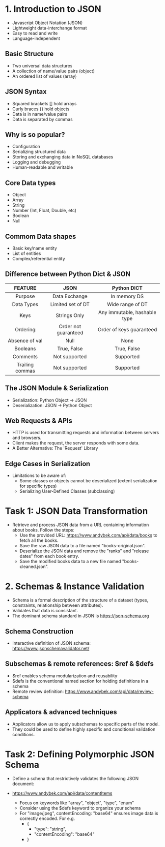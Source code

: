 # 1. Introduction to JSON
- Javascript Object Notation (JSON)
- Lightweight data-interchange format
- Easy to read and write
- Language-independent

## Basic Structure
- Two universal data structures
- A collection of name/value pairs (object)
- An ordered list of values (array)

## JSON Syntax
- Squared brackets \[] hold arrays
- Curly braces \{} hold objects
- Data is in name/value pairs 
- Data is separated by commas

## Why is so popular?
- Configuration
- Serializing structured data
- Storing and exchanging data in NoSQL databases
- Logging and debugging 
- Human-readable and writable

## Core Data types
- Object
- Array
- String
- Number (Int, Float, Double, etc)
- Boolean
- Null

## Commom Data shapes
- Basic key/name entity
- List of entities
- Complex/referential entity


## Difference between Python Dict & JSON

| FEATURE         | JSON                 | Python DICT |
| :--------:      | :-------:            | :-------: |
| Purpose         | Data Exchange        | In memory DS    |
| Data Types      | Limited set of DT    | Wide range of DT    |
| Keys            | Strings Only         | Any immutable, hashable type    |
| Ordering        | Order not guaranteed | Order of keys guaranteed    |
| Absence of val  | Null                 | None    |
| Booleans        | True, False          | True, False    |
| Comments        | Not supported        | Supported    |
| Trailing commas | Not supported        | Supported    |

## The JSON Module & Serialization

- Serialization: Python Object -> JSON
- Deserialization: JSON -> Python Object

## Web Requests & APIs

- HTTP is used for transmitting requests and information between servers and browsers.
- Client makes the request, the server responds with some data.
- A Better Alternative: The 'Request' Library

## Edge Cases in Serialization

- Limitations to be aware of:
  - Some classes or objects cannot be deserialized (extent serialization for specific types)
  - Serializing User-Defined Classes (subclassing)


# Task 1: JSON Data Transformation

- Retrieve and process JSON data from a URL containing information about books. Follow the steps:
    - Use the provided URL: <a>https://www.andybek.com/api/data/books</a> to fetch all the books.
    - Save the raw JSON data to a file named "books-original.json".
    - Deserialize the JSON data and remove the "ranks" and "release dates" from each book entry.
    - Save the modified books data to a new file named "books-cleaned.json".

# 2. Schemas & Instance Validation

- Schema is a formal description of the structure of a dataset (types, constraints, relationship between attributes).
- Validates that data is consistant.
- The dominant schema standard in JSON is <a>https://json-schema.org</a>

## Schema Construction
- Interactive definition of JSON schema: <a>https://www.jsonschemavalidator.net/</a>

## Subschemas & remote references: $ref & $defs
- $ref enables schema modularization and reusability
- $defs is the conventional named section for holding definitions in a schema
- Remote review definition: <a>https://www.andybek.com/api/data/review-schema</a>

## Applicators & advanced techniques
- Applicators allow us to apply subschemas to specific parts of the model.
- They could be used to define highly specific and conditional validation conditions.

# Task 2: Defining Polymorphic JSON Schema

- Define a schena that restrictively validates the following JSON document:
- <a>https://www.andybek.com/api/data/contentItems</a>

    - Focus on keywords like "array", "object", "type", "enum"
    - Consider using the $defs keyword to organize your schema
    - For "image/jpeg", contentEncoding: "base64" ensures image data is correctly encoded. For e.g.
      - {
        - "type": "string",
        - "contentEncoding": "base64"
      - }

